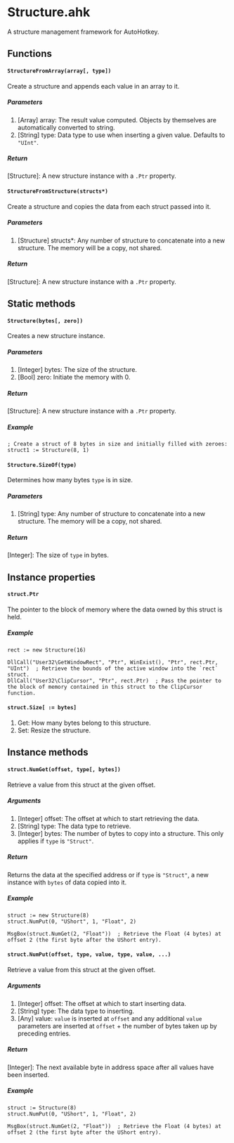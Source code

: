 # Structure.ahk

A structure management framework for AutoHotkey.

## Functions

#### `StructureFromArray(array[, type])`
Create a structure and appends each value in an array to it.

##### Parameters
1. [Array] array: The result value computed. Objects by themselves are automatically converted to string.
2. [String] type: Data type to use when inserting a given value. Defaults to `"UInt"`.

##### Return
[Structure]: A new structure instance with a `.Ptr` property.

#### `StructureFromStructure(structs*)`
Create a structure and copies the data from each struct passed into it.

##### Parameters
1. [Structure] structs*: Any number of structure to concatenate into a new structure. The memory will be a copy, not shared.

##### Return
[Structure]: A new structure instance with a `.Ptr` property.

## Static methods

#### `Structure(bytes[, zero])`
Creates a new structure instance.

##### Parameters
1. [Integer] bytes: The size of the structure.
1. [Bool] zero: Initiate the memory with 0.

##### Return
[Structure]: A new structure instance with a `.Ptr` property.

##### Example
```autohotkey
; Create a struct of 8 bytes in size and initially filled with zeroes:
struct1 := Structure(8, 1) 
```

#### `Structure.SizeOf(type)`
Determines how many bytes `type` is in size.

##### Parameters
1. [String] type: Any number of structure to concatenate into a new structure. The memory will be a copy, not shared.

##### Return
[Integer]: The size of `type` in bytes.

## Instance properties

#### `struct.Ptr`
The pointer to the block of memory where the data owned by this struct is held.

##### Example
```autohotkey
rect := new Structure(16)

DllCall("User32\GetWindowRect", "Ptr", WinExist(), "Ptr", rect.Ptr, "UInt")  ; Retrieve the bounds of the active window into the `rect` struct.
DllCall("User32\ClipCursor", "Ptr", rect.Ptr)  ; Pass the pointer to the block of memory contained in this struct to the ClipCursor function.
```

#### `struct.Size[ := bytes]`
1. Get: How many bytes belong to this structure.
2. Set: Resize the structure.

## Instance methods

#### `struct.NumGet(offset, type[, bytes])`
Retrieve a value from this struct at the given offset.

##### Arguments
1. [Integer] offset: The offset at which to start retrieving the data.
2. [String] type: The data type to retrieve.
3. [Integer] bytes: The number of bytes to copy into a structure. This only applies if `type` is `"Struct"`.

##### Return
Returns the data at the specified address or if `type` is `"Struct"`, a new instance with `bytes` of data copied into it.

##### Example
```autohotkey
struct := new Structure(8)
struct.NumPut(0, "UShort", 1, "Float", 2)

MsgBox(struct.NumGet(2, "Float"))  ; Retrieve the Float (4 bytes) at offset 2 (the first byte after the UShort entry).
```

#### `struct.NumPut(offset, type, value, type, value, ...)`
Retrieve a value from this struct at the given offset.

##### Arguments
1. [Integer] offset: The offset at which to start inserting data.
2. [String] type: The data type to inserting.
3. [Any] value: `value` is inserted at `offset` and any additional `value` parameters are inserted at `offset` + the number of bytes taken up by preceding entries.

##### Return
[Integer]: The next available byte in address space after all values have been inserted.

##### Example
```autohotkey
struct := Structure(8)
struct.NumPut(0, "UShort", 1, "Float", 2)

MsgBox(struct.NumGet(2, "Float"))  ; Retrieve the Float (4 bytes) at offset 2 (the first byte after the UShort entry).
```
